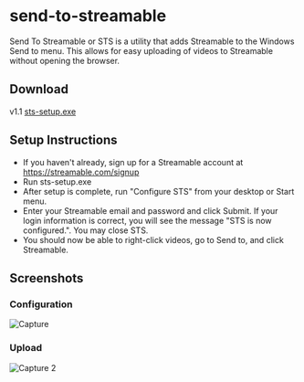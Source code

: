 ﻿# send-to-streamable

Send To Streamable or STS is a utility that adds Streamable to the Windows Send to menu. This allows for easy uploading of videos to Streamable without opening the browser.

## Download
v1.1 [sts-setup.exe](https://github.com/fterrag/send-to-streamable/releases/download/v1.1/sts-setup.exe)

## Setup Instructions
* If you haven't already, sign up for a Streamable account at https://streamable.com/signup
* Run sts-setup.exe
* After setup is complete, run "Configure STS" from your desktop or Start menu.
* Enter your Streamable email and password and click Submit. If your login information is correct, you will see the message "STS is now configured.". You may close STS.
* You should now be able to right-click videos, go to Send to, and click Streamable.

## Screenshots

### Configuration
![Capture](https://user-images.githubusercontent.com/22901700/79036821-f5aa1a80-7b99-11ea-945a-43c0d4ab6871.PNG)

### Upload
![Capture 2](https://user-images.githubusercontent.com/22901700/79036823-f6db4780-7b99-11ea-8828-7e4791eaae70.PNG)
